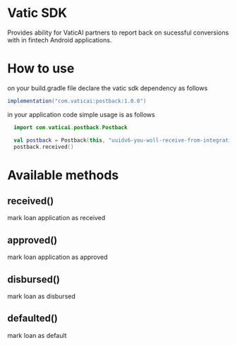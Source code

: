 # Vatic SDK

Provides ability for VaticAI partners to report back on sucessful conversions with in fintech Android applications.

# How to use

on your build.gradle file declare the vatic sdk dependency as follows

```groovy
implementation("com.vaticai:postback:1.0.0")
```

in your application code simple usage is as follows

```kotlin
  import com.vaticai.postback.Postback

  val postback = Postback(this, "uuidv6-you-woll-receive-from-integration-team") //this is the Context
  postback.received()
```

# Available methods

## received()
mark loan application as received

## approved()
mark loan application as approved

## disbursed()
mark loan as disbursed

## defaulted()
mark loan as default

